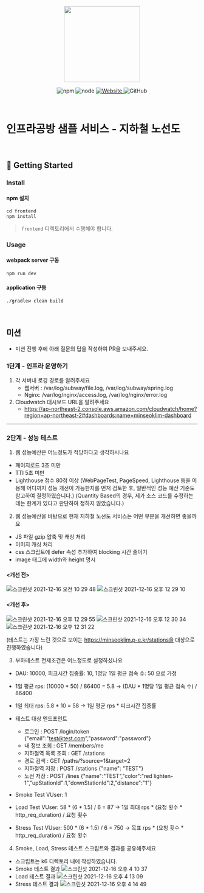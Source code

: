 <p align="center">
    <img width="200px;" src="https://raw.githubusercontent.com/woowacourse/atdd-subway-admin-frontend/master/images/main_logo.png"/>
</p>
<p align="center">
  <img alt="npm" src="https://img.shields.io/badge/npm-%3E%3D%205.5.0-blue">
  <img alt="node" src="https://img.shields.io/badge/node-%3E%3D%209.3.0-blue">
  <a href="https://edu.nextstep.camp/c/R89PYi5H" alt="nextstep atdd">
    <img alt="Website" src="https://img.shields.io/website?url=https%3A%2F%2Fedu.nextstep.camp%2Fc%2FR89PYi5H">
  </a>
  <img alt="GitHub" src="https://img.shields.io/github/license/next-step/atdd-subway-service">
</p>

<br>

# 인프라공방 샘플 서비스 - 지하철 노선도

<br>

## 🚀 Getting Started

### Install
#### npm 설치
```
cd frontend
npm install
```
> `frontend` 디렉토리에서 수행해야 합니다.

### Usage
#### webpack server 구동
```
npm run dev
```
#### application 구동
```
./gradlew clean build
```
<br>

## 미션

* 미션 진행 후에 아래 질문의 답을 작성하여 PR을 보내주세요.

### 1단계 - 인프라 운영하기
1. 각 서버내 로깅 경로를 알려주세요
    - 웹서버 : /var/log/subway/file.log, /var/log/subway/spring.log
    - Nginx: /var/log/nginx/access.log, /var/log/nginx/error.log
2. Cloudwatch 대시보드 URL을 알려주세요
    - https://ap-northeast-2.console.aws.amazon.com/cloudwatch/home?region=ap-northeast-2#dashboards:name=minseoklim-dashboard
---

### 2단계 - 성능 테스트
1. 웹 성능예산은 어느정도가 적당하다고 생각하시나요
- 페이지로드 3초 미만
- TTI 5초 미만
- Lighthouse 점수 80점 이상
(WebPageTest, PageSpeed, Lighthouse 등을 이용해 어디까지 성능 개선이 가능한지를 먼저 검토한 후, 일반적인 성능 예산 기준도 참고하여 결정하였습니다.)
(Quantity Based의 경우, 제가 소스 코드를 수정하는데는 한계가 있다고 판단하여 정하지 않았습니다.)

2. 웹 성능예산을 바탕으로 현재 지하철 노선도 서비스는 어떤 부분을 개선하면 좋을까요
- JS 파일 gzip 압축 및 캐싱 처리
- 이미지 캐싱 처리
- css 스크립트에 defer 속성 추가하여 blocking 시간 줄이기
- image 태그에 width와 height 명시

#### <개선 전>
![스크린샷 2021-12-16 오전 10 29 48](https://user-images.githubusercontent.com/36442984/146302964-05b62fcd-331b-4e0a-ae60-a886dcd15014.png)
![스크린샷 2021-12-16 오후 12 29 10](https://user-images.githubusercontent.com/36442984/146303087-9dae1f66-030d-4714-a348-dc329852823c.png)

#### <개선 후>
![스크린샷 2021-12-16 오후 12 29 55](https://user-images.githubusercontent.com/36442984/146303140-b8d67a1e-41cb-453a-87f8-83814de1380f.png)
![스크린샷 2021-12-16 오후 12 30 34](https://user-images.githubusercontent.com/36442984/146303197-1931a622-84d7-4f04-8afe-95016a75660f.png)
![스크린샷 2021-12-16 오후 12 31 22](https://user-images.githubusercontent.com/36442984/146303264-e3b67961-ab8f-433d-b424-3aa9c4176f3d.png)

(테스트는 가장 느린 것으로 보이는 https://minseoklim.p-e.kr/stations을 대상으로 진행하였습니다)

3. 부하테스트 전제조건은 어느정도로 설정하셨나요
- DAU: 10000, 피크시간 집중률: 10, 1명당 1일 평균 접속 수: 50 으로 가정
- 1일 평균 rps: (10000 * 50) / 86400 = 5.8 -> (DAU * 1명당 1일 평균 접속 수) / 86400 
- 1일 최대 rps: 5.8 * 10 = 58 -> 1일 평균 rps * 피크시간 집중률

- 테스트 대상 엔드포인트
  - 로그인 : POST /login/token {"email":"test@test.com","password":"password"}
  - 내 정보 조회 : GET /members/me
  - 지하철역 목록 조회 : GET /stations
  - 경로 검색 : GET /paths/?source=1&target=2
  - 지하철역 저장 : POST /stations {"name": "TEST"}
  - 노선 저장 : POST /lines {"name":"TEST","color":"red lighten-1","upStationId":1,"downStationId":2,"distance":"1"}

- Smoke Test VUser: 1
- Load Test VUser: 58 * (6 * 1.5) / 6 = 87 -> 1일 최대 rps * (요청 횟수 * http_req_duration) / 요청 횟수
- Stress Test VUser: 500 * (6 * 1.5) / 6 = 750 -> 목표 rps * (요청 횟수 * http_req_duration) / 요청 횟수

4. Smoke, Load, Stress 테스트 스크립트와 결과를 공유해주세요
- 스크립트는 k6 디렉토리 내에 작성하였습니다.
- Smoke 테스트 결과
![스크린샷 2021-12-16 오후 4 10 37](https://user-images.githubusercontent.com/36442984/146325117-aca27c79-7169-44de-ba46-bfb874d1a70e.png)
- Load 테스트 결과
![스크린샷 2021-12-16 오후 4 13 09](https://user-images.githubusercontent.com/36442984/146325111-b51989c6-5ccd-4ff0-9846-7a2459eb7a7a.png)
- Stress 테스트 결과
![스크린샷 2021-12-16 오후 4 14 49](https://user-images.githubusercontent.com/36442984/146325104-744e8089-f4b3-4337-9609-19078889271f.png)
